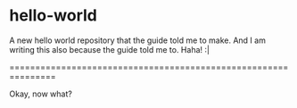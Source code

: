 # hello-world
A new hello world repository that the guide told me to make.
And I am writing this also because the guide told me to.
Haha! :|


===============================================================

Okay, now what?
